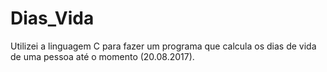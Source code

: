 # Dias_Vida
Utilizei a linguagem C para fazer um programa que calcula os dias de vida de uma pessoa até o momento (20.08.2017).
